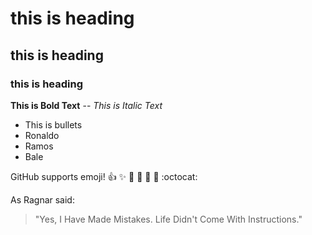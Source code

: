 # this is heading
## this is heading
### this is heading

**This is Bold Text** --
*This is Italic Text*

- This is bullets
- Ronaldo
- Ramos
- Bale

GitHub supports emoji!
:+1: :sparkles: :camel: :tada:
:rocket: :metal: :octocat:

As Ragnar said:
> "Yes, I Have Made Mistakes. Life Didn't Come With Instructions."
